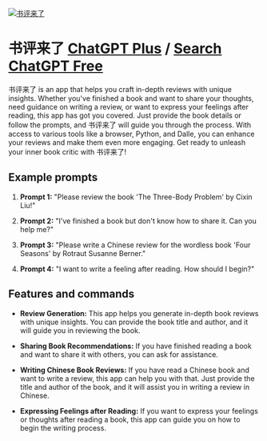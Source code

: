 
[![书评来了](https://files.oaiusercontent.com/file-oewOc0URywtvJiQn5Mm1emRT?se=2123-10-16T03%3A52%3A05Z&sp=r&sv=2021-08-06&sr=b&rscc=max-age%3D31536000%2C%20immutable&rscd=attachment%3B%20filename%3D133fa0f0-eb7a-4b1f-bce5-85abe33bd945.png&sig=hgvHIy8IYWKb4ylZvIx1ImgCiyzuI7WYaKjOYvqqSUo%3D)](https://chat.openai.com/g/g-hYGIUt47i-shu-ping-lai-liao)

# 书评来了 [ChatGPT Plus](https://chat.openai.com/g/g-hYGIUt47i-shu-ping-lai-liao) / [Search ChatGPT Free](https://gptcall.net/index.html#/?search=%E4%B9%A6%E8%AF%84%E6%9D%A5%E4%BA%86)

书评来了 is an app that helps you craft in-depth reviews with unique insights. Whether you've finished a book and want to share your thoughts, need guidance on writing a review, or want to express your feelings after reading, this app has got you covered. Just provide the book details or follow the prompts, and 书评来了 will guide you through the process. With access to various tools like a browser, Python, and Dalle, you can enhance your reviews and make them even more engaging. Get ready to unleash your inner book critic with 书评来了!

## Example prompts

1. **Prompt 1:** "Please review the book 'The Three-Body Problem' by Cixin Liu!"

2. **Prompt 2:** "I've finished a book but don't know how to share it. Can you help me?"

3. **Prompt 3:** "Please write a Chinese review for the wordless book 'Four Seasons' by Rotraut Susanne Berner."

4. **Prompt 4:** "I want to write a feeling after reading. How should I begin?"

## Features and commands

- **Review Generation:** This app helps you generate in-depth book reviews with unique insights. You can provide the book title and author, and it will guide you in reviewing the book.

- **Sharing Book Recommendations:** If you have finished reading a book and want to share it with others, you can ask for assistance. 

- **Writing Chinese Book Reviews:** If you have read a Chinese book and want to write a review, this app can help you with that. Just provide the title and author of the book, and it will assist you in writing a review in Chinese.

- **Expressing Feelings after Reading:** If you want to express your feelings or thoughts after reading a book, this app can guide you on how to begin the writing process.


